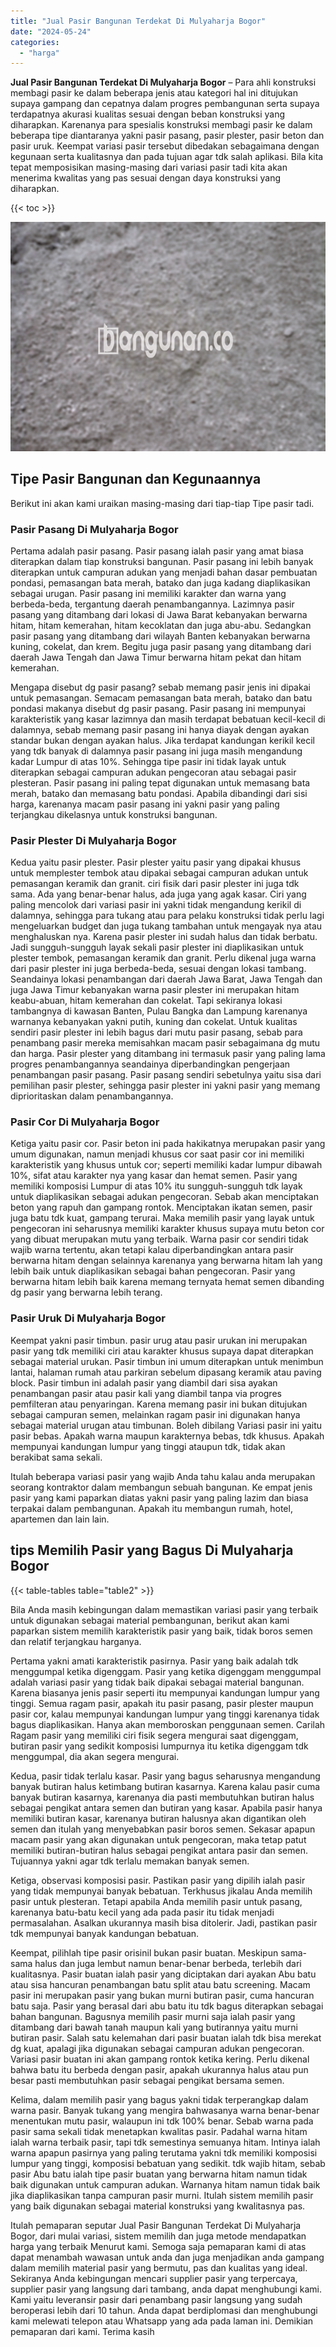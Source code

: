 ```yaml
---
title: "Jual Pasir Bangunan Terdekat Di Mulyaharja Bogor"
date: "2024-05-24"
categories: 
  - "harga"
---
```


**Jual Pasir Bangunan Terdekat Di Mulyaharja Bogor** – Para ahli konstruksi membagi pasir ke dalam beberapa jenis atau kategori hal ini ditujukan supaya gampang dan cepatnya dalam progres pembangunan serta supaya terdapatnya akurasi kualitas sesuai dengan beban konstruksi yang diharapkan. Karenanya para spesialis konstruksi membagi pasir ke dalam beberapa tipe diantaranya yakni pasir pasang, pasir plester, pasir beton dan pasir uruk. Keempat variasi pasir tersebut dibedakan sebagaimana dengan kegunaan serta kualitasnya dan pada tujuan agar tdk salah aplikasi. Bila kita tepat memposisikan masing-masing dari variasi pasir tadi kita akan menerima kwalitas yang pas sesuai dengan daya konstruksi yang diharapkan.

{{< toc >}}

![Jual Pasir Bangunan Terdekat Di Mulyaharja Bogor](/images/jual-pasir-bangunan-20.png)

## Tipe Pasir Bangunan dan Kegunaannya

Berikut ini akan kami uraikan masing-masing dari tiap-tiap Tipe pasir tadi.

### Pasir Pasang Di Mulyaharja Bogor

Pertama adalah pasir pasang. Pasir pasang ialah pasir yang amat biasa diterapkan dalam tiap konstruksi bangunan. Pasir pasang ini lebih banyak diterapkan untuk campuran adukan yang menjadi bahan dasar pembuatan pondasi, pemasangan bata merah, batako dan juga kadang diaplikasikan sebagai urugan. Pasir pasang ini memiliki karakter dan warna yang berbeda-beda, tergantung daerah penambangannya. Lazimnya pasir pasang yang ditambang dari lokasi di Jawa Barat kebanyakan berwarna hitam, hitam kemerahan, hitam kecoklatan dan juga abu-abu. Sedangkan pasir pasang yang ditambang dari wilayah Banten kebanyakan berwarna kuning, cokelat, dan krem. Begitu juga pasir pasang yang ditambang dari daerah Jawa Tengah dan Jawa Timur berwarna hitam pekat dan hitam kemerahan.

Mengapa disebut dg pasir pasang? sebab memang pasir jenis ini dipakai untuk pemasangan. Semacam pemasangan bata merah, batako dan batu pondasi makanya disebut dg pasir pasang. Pasir pasang ini mempunyai karakteristik yang kasar lazimnya dan masih terdapat bebatuan kecil-kecil di dalamnya, sebab memang pasir pasang ini hanya diayak dengan ayakan standar bukan dengan ayakan halus. Jika terdapat kandungan kerikil kecil yang tdk banyak di dalamnya pasir pasang ini juga masih mengandung kadar Lumpur di atas 10%. Sehingga tipe pasir ini tidak layak untuk diterapkan sebagai campuran adukan pengecoran atau sebagai pasir plesteran. Pasir pasang ini paling tepat digunakan untuk memasang bata merah, batako dan memasang batu pondasi. Apabila dibandingi dari sisi harga, karenanya macam pasir pasang ini yakni pasir yang paling terjangkau dikelasnya untuk konstruksi bangunan.

### Pasir Plester Di Mulyaharja Bogor

Kedua yaitu pasir plester. Pasir plester yaitu pasir yang dipakai khusus untuk memplester tembok atau dipakai sebagai campuran adukan untuk pemasangan keramik dan granit. ciri fisik dari pasir plester ini juga tdk sama. Ada yang benar-benar halus, ada juga yang agak kasar. Ciri yang paling mencolok dari variasi pasir ini yakni tidak mengandung kerikil di dalamnya, sehingga para tukang atau para pelaku konstruksi tidak perlu lagi mengeluarkan budget dan juga tukang tambahan untuk mengayak nya atau menghaluskan nya. Karena pasir plester ini sudah halus dan tidak berbatu. Jadi sungguh-sungguh layak sekali pasir plester ini diaplikasikan untuk plester tembok, pemasangan keramik dan granit. Perlu dikenal juga warna dari pasir plester ini juga berbeda-beda, sesuai dengan lokasi tambang. Seandainya lokasi penambangan dari daerah Jawa Barat, Jawa Tengah dan juga Jawa Timur kebanyakan warna pasir plester ini merupakan hitam keabu-abuan, hitam kemerahan dan cokelat. Tapi sekiranya lokasi tambangnya di kawasan Banten, Pulau Bangka dan Lampung karenanya warnanya kebanyakan yakni putih, kuning dan cokelat. Untuk kualitas sendiri pasir plester ini lebih bagus dari mutu pasir pasang, sebab para penambang pasir mereka memisahkan macam pasir sebagaimana dg mutu dan harga. Pasir plester yang ditambang ini termasuk pasir yang paling lama progres penambangannya seandainya diperbandingkan pengerjaan penambangan pasir pasang. Pasir pasang sendiri sebetulnya yaitu sisa dari pemilihan pasir plester, sehingga pasir plester ini yakni pasir yang memang diprioritaskan dalam penambangannya.

### Pasir Cor Di Mulyaharja Bogor

Ketiga yaitu pasir cor. Pasir beton ini pada hakikatnya merupakan pasir yang umum digunakan, namun menjadi khusus cor saat pasir cor ini memiliki karakteristik yang khusus untuk cor; seperti memiliki kadar lumpur dibawah 10%, sifat atau karakter nya yang kasar dan hemat semen. Pasir yang memiliki komposisi Lumpur di atas 10% itu sungguh-sungguh tdk layak untuk diaplikasikan sebagai adukan pengecoran. Sebab akan menciptakan beton yang rapuh dan gampang rontok. Menciptakan ikatan semen, pasir juga batu tdk kuat, gampang terurai. Maka memilih pasir yang layak untuk pengecoran ini seharusnya memiliki karakter khusus supaya mutu beton cor yang dibuat merupakan mutu yang terbaik. Warna pasir cor sendiri tidak wajib warna tertentu, akan tetapi kalau diperbandingkan antara pasir berwarna hitam dengan selainnya karenanya yang berwarna hitam lah yang lebih baik untuk diaplikasikan sebagai bahan pengecoran. Pasir yang berwarna hitam lebih baik karena memang ternyata hemat semen dibanding dg pasir yang berwarna lebih terang.

### Pasir Uruk Di Mulyaharja Bogor

Keempat yakni pasir timbun. pasir urug atau pasir urukan ini merupakan pasir yang tdk memiliki ciri atau karakter khusus supaya dapat diterapkan sebagai material urukan. Pasir timbun ini umum diterapkan untuk menimbun lantai, halaman rumah atau parkiran sebelum dipasang keramik atau paving block. Pasir timbun ini adalah pasir yang diambil dari sisa ayakan penambangan pasir atau pasir kali yang diambil tanpa via progres pemfilteran atau penyaringan. Karena memang pasir ini bukan ditujukan sebagai campuran semen, melainkan ragam pasir ini digunakan hanya sebagai material urugan atau timbunan. Boleh dibilang Variasi pasir ini yaitu pasir bebas. Apakah warna maupun karakternya bebas, tdk khusus. Apakah mempunyai kandungan lumpur yang tinggi ataupun tdk, tidak akan berakibat sama sekali.

Itulah beberapa variasi pasir yang wajib Anda tahu kalau anda merupakan seorang kontraktor dalam membangun sebuah bangunan. Ke empat jenis pasir yang kami paparkan diatas yakni pasir yang paling lazim dan biasa terpakai dalam pembangunan. Apakah itu membangun rumah, hotel, apartemen dan lain lain.

## tips Memilih Pasir yang Bagus Di Mulyaharja Bogor

{{< table-tables table="table2" >}}

Bila Anda masih kebingungan dalam memastikan variasi pasir yang terbaik untuk digunakan sebagai material pembangunan, berikut akan kami paparkan sistem memilih karakteristik pasir yang baik, tidak boros semen dan relatif terjangkau harganya.

Pertama yakni amati karakteristik pasirnya. Pasir yang baik adalah tdk menggumpal ketika digenggam. Pasir yang ketika digenggam menggumpal adalah variasi pasir yang tidak baik dipakai sebagai material bangunan. Karena biasanya jenis pasir seperti itu mempunyai kandungan lumpur yang tinggi. Semua ragam pasir, apakah itu pasir pasang, pasir plester maupun pasir cor, kalau mempunyai kandungan lumpur yang tinggi karenanya tidak bagus diaplikasikan. Hanya akan memboroskan penggunaan semen. Carilah Ragam pasir yang memiliki ciri fisik segera mengurai saat digenggam, butiran pasir yang sedikit komposisi lumpurnya itu ketika digenggam tdk menggumpal, dia akan segera mengurai.

Kedua, pasir tidak terlalu kasar. Pasir yang bagus seharusnya mengandung banyak butiran halus ketimbang butiran kasarnya. Karena kalau pasir cuma banyak butiran kasarnya, karenanya dia pasti membutuhkan butiran halus sebagai pengikat antara semen dan butiran yang kasar. Apabila pasir hanya memiliki butiran kasar, karenanya butiran halusnya akan digantikan oleh semen dan itulah yang menyebabkan pasir boros semen. Sekasar apapun macam pasir yang akan digunakan untuk pengecoran, maka tetap patut memiliki butiran-butiran halus sebagai pengikat antara pasir dan semen. Tujuannya yakni agar tdk terlalu memakan banyak semen.

Ketiga, observasi komposisi pasir. Pastikan pasir yang dipilih ialah pasir yang tidak mempunyai banyak bebatuan. Terkhusus jikalau Anda memilih pasir untuk plesteran. Tetapi apabila Anda memilih pasir untuk pasang, karenanya batu-batu kecil yang ada pada pasir itu tidak menjadi permasalahan. Asalkan ukurannya masih bisa ditolerir. Jadi, pastikan pasir tdk mempunyai banyak kandungan bebatuan.

Keempat, pilihlah tipe pasir orisinil bukan pasir buatan. Meskipun sama-sama halus dan juga lembut namun benar-benar berbeda, terlebih dari kualitasnya. Pasir buatan ialah pasir yang diciptakan dari ayakan Abu batu atau sisa hancuran penambangan batu split atau batu screening. Macam pasir ini merupakan pasir yang bukan murni butiran pasir, cuma hancuran batu saja. Pasir yang berasal dari abu batu itu tdk bagus diterapkan sebagai bahan bangunan. Bagusnya memilih pasir murni saja ialah pasir yang ditambang dari bawah tanah maupun kali yang butirannya yaitu murni butiran pasir. Salah satu kelemahan dari pasir buatan ialah tdk bisa merekat dg kuat, apalagi jika digunakan sebagai campuran adukan pengecoran. Variasi pasir buatan ini akan gampang rontok ketika kering. Perlu dikenal bahwa batu itu berbeda dengan pasir, apakah ukurannya halus atau pun besar pasti membutuhkan pasir sebagai pengikat bersama semen.

Kelima, dalam memilih pasir yang bagus yakni tidak terperangkap dalam warna pasir. Banyak tukang yang mengira bahwasanya warna benar-benar menentukan mutu pasir, walaupun ini tdk 100% benar. Sebab warna pada pasir sama sekali tidak menetapkan kwalitas pasir. Padahal warna hitam ialah warna terbaik pasir, tapi tdk semestinya semuanya hitam. Intinya ialah warna apapun pasirnya yang paling terutama yakni tdk memiliki komposisi lumpur yang tinggi, komposisi bebatuan yang sedikit. tdk wajib hitam, sebab pasir Abu batu ialah tipe pasir buatan yang berwarna hitam namun tidak baik digunakan untuk campuran adukan. Warnanya hitam namun tidak baik jika diaplikasikan tanpa campuran pasir murni. Itulah sistem memilih pasir yang baik digunakan sebagai material konstruksi yang kwalitasnya pas.

Itulah pemaparan seputar Jual Pasir Bangunan Terdekat Di Mulyaharja Bogor, dari mulai variasi, sistem memilih dan juga metode mendapatkan harga yang terbaik Menurut kami. Semoga saja pemaparan kami di atas dapat menambah wawasan untuk anda dan juga menjadikan anda gampang dalam memilih material pasir yang bermutu, pas dan kualitas yang ideal. Sekiranya Anda kebingungan mencari supplier pasir yang terpercaya, supplier pasir yang langsung dari tambang, anda dapat menghubungi kami. Kami yaitu leveransir pasir dari penambang pasir langsung yang sudah beroperasi lebih dari 10 tahun. Anda dapat berdiplomasi dan menghubungi kami melewati telepon atau Whatsapp yang ada pada laman ini. Demikian pemaparan dari kami. Terima kasih
